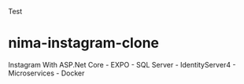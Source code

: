Test
# nima-instagram-clone
Instagram With ASP.Net Core - EXPO - SQL Server - IdentityServer4 - Microservices - Docker
